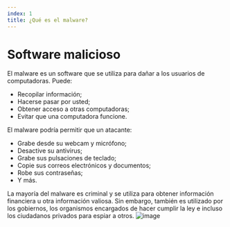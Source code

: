 ```yaml
---
index: 1
title: ¿Qué es el malware?
---
```

# Software malicioso

El malware es un software que se utiliza para dañar a los usuarios de computadoras. Puede:

* Recopilar información;
* Hacerse pasar por usted;
* Obtener acceso a otras computadoras;
* Evitar que una computadora funcione.

El malware podría permitir que un atacante:

* Grabe desde su webcam y micrófono;
* Desactive su antivirus;
* Grabe sus pulsaciones de teclado;
* Copie sus correos electrónicos y documentos;
* Robe sus contraseñas;
* Y más.

La mayoría del malware es criminal y se utiliza para obtener información financiera u otra información valiosa. Sin embargo, también es utilizado por los gobiernos, los organismos encargados de hacer cumplir la ley e incluso los ciudadanos privados para espiar a otros.
![image](malware1.png)
